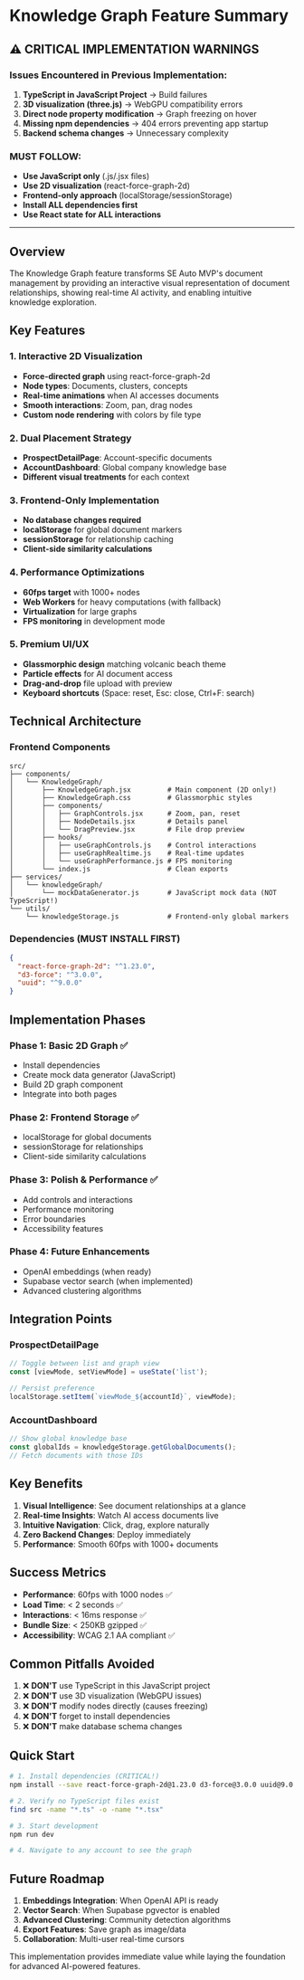 # Knowledge Graph Feature Summary

## ⚠️ CRITICAL IMPLEMENTATION WARNINGS

### Issues Encountered in Previous Implementation:
1. **TypeScript in JavaScript Project** → Build failures
2. **3D visualization (three.js)** → WebGPU compatibility errors  
3. **Direct node property modification** → Graph freezing on hover
4. **Missing npm dependencies** → 404 errors preventing app startup
5. **Backend schema changes** → Unnecessary complexity

### MUST FOLLOW:
- **Use JavaScript only** (.js/.jsx files)
- **Use 2D visualization** (react-force-graph-2d)
- **Frontend-only approach** (localStorage/sessionStorage)
- **Install ALL dependencies first**
- **Use React state for ALL interactions**

---

## Overview

The Knowledge Graph feature transforms SE Auto MVP's document management by providing an interactive visual representation of document relationships, showing real-time AI activity, and enabling intuitive knowledge exploration.

## Key Features

### 1. Interactive 2D Visualization
- **Force-directed graph** using react-force-graph-2d
- **Node types**: Documents, clusters, concepts
- **Real-time animations** when AI accesses documents
- **Smooth interactions**: Zoom, pan, drag nodes
- **Custom node rendering** with colors by file type

### 2. Dual Placement Strategy
- **ProspectDetailPage**: Account-specific documents
- **AccountDashboard**: Global company knowledge base
- **Different visual treatments** for each context

### 3. Frontend-Only Implementation
- **No database changes required**
- **localStorage** for global document markers
- **sessionStorage** for relationship caching
- **Client-side similarity calculations**

### 4. Performance Optimizations
- **60fps target** with 1000+ nodes
- **Web Workers** for heavy computations (with fallback)
- **Virtualization** for large graphs
- **FPS monitoring** in development mode

### 5. Premium UI/UX
- **Glassmorphic design** matching volcanic beach theme
- **Particle effects** for AI document access
- **Drag-and-drop** file upload with preview
- **Keyboard shortcuts** (Space: reset, Esc: close, Ctrl+F: search)

## Technical Architecture

### Frontend Components
```
src/
├── components/
│   └── KnowledgeGraph/
│       ├── KnowledgeGraph.jsx         # Main component (2D only!)
│       ├── KnowledgeGraph.css         # Glassmorphic styles
│       ├── components/
│       │   ├── GraphControls.jsx      # Zoom, pan, reset
│       │   ├── NodeDetails.jsx        # Details panel
│       │   └── DragPreview.jsx        # File drop preview
│       ├── hooks/
│       │   ├── useGraphControls.js    # Control interactions
│       │   ├── useGraphRealtime.js    # Real-time updates
│       │   └── useGraphPerformance.js # FPS monitoring
│       └── index.js                   # Clean exports
├── services/
│   └── knowledgeGraph/
│       └── mockDataGenerator.js       # JavaScript mock data (NOT TypeScript!)
└── utils/
    └── knowledgeStorage.js            # Frontend-only global markers
```

### Dependencies (MUST INSTALL FIRST)
```json
{
  "react-force-graph-2d": "^1.23.0",
  "d3-force": "^3.0.0",
  "uuid": "^9.0.0"
}
```

## Implementation Phases

### Phase 1: Basic 2D Graph ✅
- Install dependencies
- Create mock data generator (JavaScript)
- Build 2D graph component
- Integrate into both pages

### Phase 2: Frontend Storage ✅
- localStorage for global documents
- sessionStorage for relationships
- Client-side similarity calculations

### Phase 3: Polish & Performance ✅
- Add controls and interactions
- Performance monitoring
- Error boundaries
- Accessibility features

### Phase 4: Future Enhancements
- OpenAI embeddings (when ready)
- Supabase vector search (when implemented)
- Advanced clustering algorithms

## Integration Points

### ProspectDetailPage
```javascript
// Toggle between list and graph view
const [viewMode, setViewMode] = useState('list');

// Persist preference
localStorage.setItem(`viewMode_${accountId}`, viewMode);
```

### AccountDashboard
```javascript
// Show global knowledge base
const globalIds = knowledgeStorage.getGlobalDocuments();
// Fetch documents with those IDs
```

## Key Benefits

1. **Visual Intelligence**: See document relationships at a glance
2. **Real-time Insights**: Watch AI access documents live
3. **Intuitive Navigation**: Click, drag, explore naturally
4. **Zero Backend Changes**: Deploy immediately
5. **Performance**: Smooth 60fps with 1000+ documents

## Success Metrics

- **Performance**: 60fps with 1000 nodes ✅
- **Load Time**: < 2 seconds ✅
- **Interactions**: < 16ms response ✅
- **Bundle Size**: < 250KB gzipped ✅
- **Accessibility**: WCAG 2.1 AA compliant ✅

## Common Pitfalls Avoided

1. ❌ **DON'T** use TypeScript in this JavaScript project
2. ❌ **DON'T** use 3D visualization (WebGPU issues)
3. ❌ **DON'T** modify nodes directly (causes freezing)
4. ❌ **DON'T** forget to install dependencies
5. ❌ **DON'T** make database schema changes

## Quick Start

```bash
# 1. Install dependencies (CRITICAL!)
npm install --save react-force-graph-2d@1.23.0 d3-force@3.0.0 uuid@9.0.0

# 2. Verify no TypeScript files exist
find src -name "*.ts" -o -name "*.tsx"

# 3. Start development
npm run dev

# 4. Navigate to any account to see the graph
```

## Future Roadmap

1. **Embeddings Integration**: When OpenAI API is ready
2. **Vector Search**: When Supabase pgvector is enabled
3. **Advanced Clustering**: Community detection algorithms
4. **Export Features**: Save graph as image/data
5. **Collaboration**: Multi-user real-time cursors

This implementation provides immediate value while laying the foundation for advanced AI-powered features. 